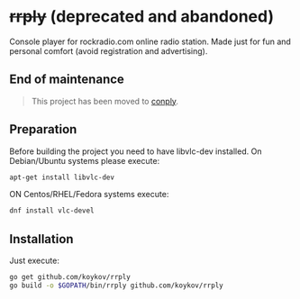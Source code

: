 # ~~rrply~~ (deprecated and abandoned)
Console player for rockradio.com online radio station.
Made just for fun and personal comfort (avoid registration and advertising).

## End of maintenance

> This project has been moved to [conply](https://github.com/koykov/conply/tree/master/rockradio).

## Preparation
Before building the project you need to have libvlc-dev installed. On Debian/Ubuntu systems please execute:
```bash
apt-get install libvlc-dev
```
ON Centos/RHEL/Fedora systems execute:
```bash
dnf install vlc-devel
```

## Installation
Just execute:
```bash
go get github.com/koykov/rrply
go build -o $GOPATH/bin/rrply github.com/koykov/rrply
```
